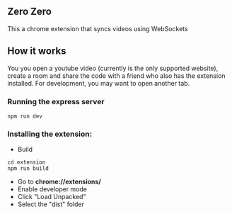 ## Zero Zero

This a chrome extension that syncs videos using WebSockets

## How it works

You you open a youtube video (currently is the only supported website), create a room and share the code with a friend who also has the extension installed.
For development, you may want to open another tab.

### Running the express server

```
npm run dev
```

### Installing the extension:

- Build

```
cd extension
npm run build
```

- Go to **chrome://extensions/**
- Enable developer mode
- Click "Load Unpacked"
- Select the "dist" folder
